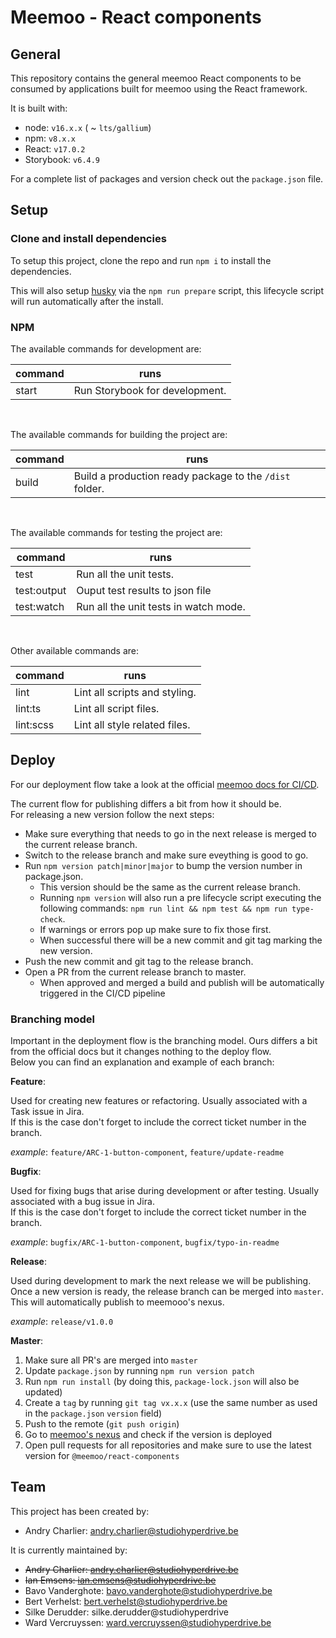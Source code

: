 # Meemoo - React components

## General

This repository contains the general meemoo React components to be consumed by applications built
for meemoo using the React framework.

It is built with:

-   node: `v16.x.x` ( ~ `lts/gallium`)
-   npm: `v8.x.x`
-   React: `v17.0.2`
-   Storybook: `v6.4.9`

For a complete list of packages and version check out the `package.json` file.

## Setup

### Clone and install dependencies

To setup this project, clone the repo and run `npm i` to install the dependencies.

This will also setup [husky](https://github.com/typicode/husky) via the `npm run prepare` script,
this lifecycle script will run automatically after the install.

### NPM

The available commands for development are:

| command | runs                           |
| ------- | ------------------------------ |
| start   | Run Storybook for development. |

<br>

The available commands for building the project are:

| command | runs                                                    |
| ------- | ------------------------------------------------------- |
| build   | Build a production ready package to the `/dist` folder. |

<br>

The available commands for testing the project are:

| command     | runs                                  |
| ----------- | ------------------------------------- |
| test        | Run all the unit tests.               |
| test:output | Ouput test results to json file       |
| test:watch  | Run all the unit tests in watch mode. |

<br>

Other available commands are:

| command   | runs                          |
| --------- | ----------------------------- |
| lint      | Lint all scripts and styling. |
| lint:ts   | Lint all script files.        |
| lint:scss | Lint all style related files. |

## Deploy

For our deployment flow take a look at the official [meemoo docs for CI/CD](https://github.com/viaacode/ci-cd-docs/tree/main).

The current flow for publishing differs a bit from how it should be.  
For releasing a new version follow the next steps:

-   Make sure everything that needs to go in the next release is merged to the current release branch.
-   Switch to the release branch and make sure eveything is good to go.
-   Run `npm version patch|minor|major` to bump the version number in package.json.
    -   This version should be the same as the current release branch.
    -   Running `npm version` will also run a pre lifecycle script executing the following commands:
        `npm run lint && npm test && npm run type-check`.
    -   If warnings or errors pop up make sure to fix those first.
    -   When successful there will be a new commit and git tag marking the new version.
-   Push the new commit and git tag to the release branch.
-   Open a PR from the current release branch to master.
    -   When approved and merged a build and publish will be automatically triggered in the CI/CD
        pipeline

### Branching model

Important in the deployment flow is the branching model. Ours differs a bit from the official docs
but it changes nothing to the deploy flow.  
Below you can find an explanation and example of each branch:

**Feature**:

Used for creating new features or refactoring. Usually associated with a Task issue in Jira.  
If this is the case don't forget to include the correct ticket number in the branch.

_example_: `feature/ARC-1-button-component`, `feature/update-readme`

**Bugfix**:

Used for fixing bugs that arise during development or after testing. Usually associated with a bug
issue in Jira.  
If this is the case don't forget to include the correct ticket number in the branch.

_example_: `bugfix/ARC-1-button-component`, `bugfix/typo-in-readme`

**Release**:

Used during development to mark the next release we will be publishing.  
Once a new version is ready, the release branch can be merged into `master`.  
This will automatically publish to meemooo's nexus.

_example_: `release/v1.0.0`

**Master**:

1. Make sure all PR's are merged into `master`
2. Update `package.json` by running `npm run version patch`
3. Run `npm run install` (by doing this, `package-lock.json` will also be updated)
4. Create a `tag` by running `git tag vx.x.x` (use the same number as used in the `package.json` `version` field)
5. Push to the remote (`git push origin`)
6. Go to [meemoo's nexus](http://do-prd-mvn-01.do.viaa.be:8081/#browse/browse:npm-viaa:%40meemoo%2Freact-components) and check if the version is deployed
7. Open pull requests for all repositories and make sure to use the latest version for `@meemoo/react-components`

## Team

This project has been created by:

-   Andry Charlier: andry.charlier@studiohyperdrive.be

It is currently maintained by:

-   ~~Andry Charlier: andry.charlier@studiohyperdrive.be~~
-   ~~Ian Emsens: ian.emsens@studiohyperdrive.be~~
-   Bavo Vanderghote: bavo.vanderghote@studiohyperdrive.be
-   Bert Verhelst: bert.verhelst@studiohyperdrive.be
-   Silke Derudder: silke.derudder@studiohyperdrive
-   Ward Vercruyssen: ward.vercruyssen@studiohyperdrive.be
